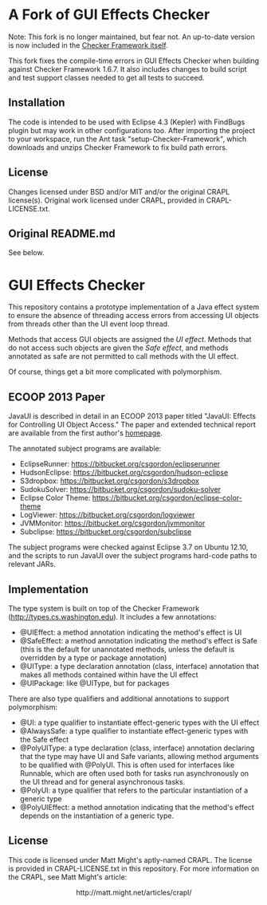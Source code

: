 A Fork of GUI Effects Checker
===========================
Note: This fork is no longer maintained, but fear not. 
An up-to-date version is now included in the [Checker Framework itself](http://types.cs.washington.edu/checker-framework/current/checker-framework-manual.html#guieffect-checker).

This fork fixes the compile-time errors in GUI Effects Checker when building 
against Checker Framework 1.6.7. It also includes changes to build script and 
test support classes needed to get all tests to succeed.

Installation
------------
The code is intended to be used with Eclipse 4.3 (Kepler) with FindBugs 
plugin but may work in other configurations too. After importing the project 
to your workspace, run the Ant task "setup-Checker-Framework", which downloads 
and unzips Checker Framework to fix build path errors.

License
-------
Changes licensed under BSD and/or MIT and/or the original CRAPL license(s). 
Original work licensed under CRAPL, provided in CRAPL-LICENSE.txt.

Original README.md
------------------
See below.

GUI Effects Checker
===================
This repository contains a prototype implementation of a Java effect system to ensure the absence
of threading access errors from accessing UI objects from threads other than the UI event loop
thread.

Methods that access GUI objects are assigned the *UI effect*.  Methods that do not access such
objects are given the *Safe effect*, and methods annotated as safe are not permitted to call methods
with the UI effect.

Of course, things get a bit more complicated with polymorphism.

ECOOP 2013 Paper
----------------
JavaUI is described in detail in an ECOOP 2013 paper titled
"JavaUI: Effects for Controlling UI Object Access."
The paper and extended technical report are available from
the first author's [homepage](http://homes.cs.washington.edu/~csgordon).

The annotated subject programs are available:

* EclipseRunner: https://bitbucket.org/csgordon/eclipserunner
* HudsonEclipse: https://bitbucket.org/csgordon/hudson-eclipse
* S3dropbox: https://bitbucket.org/csgordon/s3dropbox
* SudokuSolver: https://bitbucket.org/csgordon/sudoku-solver
* Eclipse Color Theme: https://bitbucket.org/csgordon/eclipse-color-theme
* LogViewer: https://bitbucket.org/csgordon/logviewer
* JVMMonitor: https://bitbucket.org/csgordon/jvmmonitor
* Subclipse: https://bitbucket.org/csgordon/subclipse

The subject programs were checked against Eclipse 3.7 on Ubuntu 12.10, and the scripts to run JavaUI
over the subject programs hard-code paths to relevant JARs.

Implementation
--------------
The type system is built on top of the Checker Framework (http://types.cs.washington.edu).  It
includes a few annotations:

* @UIEffect: a method annotation indicating the method's effect is UI
* @SafeEffect: a method annotation indicating the method's effect is Safe (this is the default for
  unannotated methods, unless the default is overridden by a type or package annotation)
* @UIType: a type declaration annotation (class, interface) annotation that makes all methods contained within have the UI
  effect
* @UIPackage: like @UIType, but for packages

There are also type qualifiers and additional annotations to support polymorphism:

* @UI: a type qualifier to instantiate effect-generic types with the UI effect
* @AlwaysSafe: a type qualifier to instantiate effect-generic types with the Safe effect
* @PolyUIType: a type declaration (class, interface) annotation declaring that the type may have UI
  and Safe variants, allowing method arguments to be qualified with @PolyUI.  This is often used for
  interfaces like Runnable, which are often used both for tasks run asynchronously on the UI thread
  and for general asynchronous tasks.
* @PolyUI: a type qualifier that refers to the particular instantiation of a generic type
* @PolyUIEffect: a method annotation indicating that the method's effect depends on the
  instantiation of a generic type.

License
-------
This code is licensed under Matt Might's aptly-named CRAPL.  The license is provided in CRAPL-LICENSE.txt in this repository.
For more information on the CRAPL, see Matt Might's article:

<center>http://matt.might.net/articles/crapl/</center>
